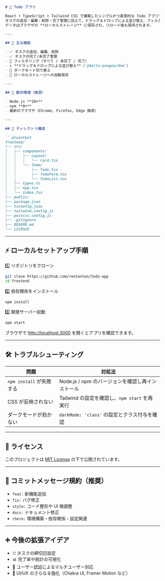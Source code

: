 ````markdown
# 📝 Todo アプリ

React + TypeScript + Tailwind CSS で構築したシンプルかつ直感的な Todo アプリです。  
タスクの追加・編集・削除・完了管理に加えて、ドラッグ＆ドロップによる並び替え、フィルタリング、ダークモードもサポートしています。  
データはブラウザの **ローカルストレージ** に保存され、リロード後も保持されます。

---

## 🚀 主な機能

- ✅ タスクの追加、編集、削除
- ✅ タスクの完了/未完了管理
- 🔎 フィルタリング（すべて / 未完了 / 完了）
- ↕️ **ドラッグ＆ドロップによる並び替え**（`@hello-pangea/dnd`）
- 🌙 ダークモード切り替え
- 💾 ローカルストレージへの自動保存

---

## 🧩 動作環境（推奨）

- Node.js **18+**
- npm **8+**
- 最新のブラウザ（Chrome, Firefox, Edge 推奨）

---

## 📁 ディレクトリ構成

```plaintext
frontend/
├── src/
│   ├── components/
│   │   ├── Layout/
│   │   │   └── Card.tsx
│   │   └── Todo/
│   │       ├── Todo.tsx
│   │       ├── TodoForm.tsx
│   │       └── TodoList.tsx
│   ├── types.ts
│   ├── App.tsx
│   └── index.tsx
├── public/
├── package.json
├── tsconfig.json
├── tailwind.config.js
├── postcss.config.js
├── .gitignore
├── README.md
└── LICENSE
````

---

## ⚡ ローカルセットアップ手順

1️⃣ リポジトリをクローン

```bash
git clone https://github.com/rentantan/todo-app
cd frontend
```

2️⃣ 依存関係をインストール

```bash
npm install
```

3️⃣ 開発サーバー起動

```bash
npm start
```

ブラウザで [http://localhost:3000](http://localhost:3000) を開くとアプリを確認できます。

---

## 🛠 トラブルシューティング

| 問題                  | 対処法                               |
| ------------------- | --------------------------------- |
| `npm install` が失敗する | Node.js / npm のバージョンを確認し再インストール   |
| CSS が反映されない         | Tailwind の設定を確認し、`npm start` を再実行 |
| ダークモードが効かない         | `darkMode: 'class'` の設定とクラス付与を確認  |

---

## 🧾 ライセンス

このプロジェクトは [MIT License](LICENSE) の下で公開されています。

---

## 🧭 コミットメッセージ規約（推奨）

* `feat:` 新機能追加
* `fix:` バグ修正
* `style:` コード整形や UI 微調整
* `docs:` ドキュメント修正
* `chore:` 環境構築・依存関係・設定関連

---

## ➕ 今後の拡張アイデア

* ⏱ タスクの締切日設定
* 📊 完了率や統計の可視化
* 👤 ユーザー認証によるマルチユーザー対応
* 🎨 UI/UX のさらなる強化（Chakra UI, Framer Motion など）

````
